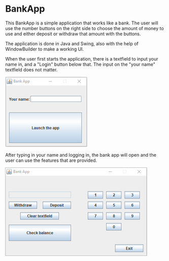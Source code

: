 # BankApp

This BankApp is a simple application that works like a bank. The user will use the number buttons on the right side to choose the 
amount of money to use and either deposit or withdraw that amount with the buttons.


The application is done in Java and Swing, also with the help of WindowBuilder to make a working UI.


When the user first starts the application, there is a textfield to input your name in, and a "Login" button below that. 
The input on the "your name" textfield does not matter. 

![alt text](https://github.com/eebbi/BankApp/blob/master/Login.png)

After typing in your name and logging in, the bank app will open and the user can use the features that are provided.

![alt text](https://github.com/eebbi/BankApp/blob/master/BankApp1.png)
